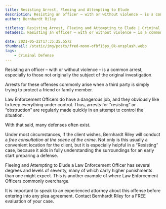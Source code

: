 ```yaml
---
title: Resisting Arrest, Fleeing and Attempting to Elude
description: Resisting an officer – with or without violence – is a common arrest, especially to those not originally the subject of the original investigation.
author: Bernhardt Riley

titletag: Resisting Arrest, Fleeing and Attempting to Elude | Criminal Defense | Bernhardt Riley
metadesc: Resisting an officer – with or without violence – is a common arrest, especially to those not originally the subject of the original investigation.

date: 2021-05-22T17:35:25.557Z
thumbnail: /static/img/posts/fred-moon-ofbf15ps_0k-unsplash.webp
tags:
    - Criminal Defense
---
```


Resisting an officer – with or without violence – is a common arrest, especially to those not originally the subject of the original investigation.

Arrests for these offenses commonly arise when a third party is simply trying to protect a friend or family member.

Law Enforcement Officers do have a dangerous job, and they obviously like to keep everything under control. Thus, arrests for “resisting” or “obstruction” are regularly made quickly in an attempt to
control the situation.

With that said, many defenses often exist.

Under most circumstances, if the client wishes, Bernhardt Riley will conduct a *free consultation at the scene of the crime*. Not only is this usually a convenient location for the client, but it is
especially helpful in a “Resisting” case, because it aids in fully understanding the surroundings for an early start preparing a defense.

Fleeing and Attempting to Elude a Law Enforcement Officer has several degrees and levels of severity, many of which carry higher punishments than one might expect. This is another example of where Law
Enforcement Officers commonly overcharge.

It is important to speak to an experienced attorney about this offense before entering into any plea agreement. Contact Bernhardt Riley for a FREE evaluation of your case.
